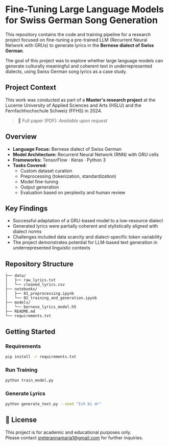 # Fine-Tuning Large Language Models for Swiss German Song Generation

This repository contains the code and training pipeline for a research project focused on fine-tuning a pre-trained LLM (Recurrent Neural Network with GRUs) to generate lyrics in the **Bernese dialect of Swiss German**.

The goal of this project was to explore whether large language models can generate culturally meaningful and coherent text in underrepresented dialects, using Swiss German song lyrics as a case study.

## Project Context

This work was conducted as part of a **Master's research project** at the Lucerne University of Applied Sciences and Arts (HSLU) and the Fernfachhochschule Schweiz (FFHS) in 2024.

> 📄 Full paper (PDF): _Available upon request_

## Overview

- **Language Focus:** Bernese dialect of Swiss German  
- **Model Architecture:** Recurrent Neural Network (RNN) with GRU cells  
- **Frameworks:** TensorFlow · Keras · Python 3  
- **Tasks Covered:**  
  - Custom dataset curation  
  - Preprocessing (tokenization, standardization)  
  - Model fine-tuning  
  - Output generation  
  - Evaluation based on perplexity and human review

## Key Findings

- Successful adaptation of a GRU-based model to a low-resource dialect  
- Generated lyrics were partially coherent and stylistically aligned with dialect norms  
- Challenges included data scarcity and dialect-specific token variability  
- The project demonstrates potential for LLM-based text generation in underrepresented linguistic contexts

## Repository Structure

```
├── data/
│   ├── raw_lyrics.txt
│   └── cleaned_lyrics.csv
├── notebooks/
│   ├── 01_preprocessing.ipynb
│   └── 02_training_and_generation.ipynb
├── models/
│   └── bernese_lyrics_model.h5
├── README.md
└── requirements.txt
```

## Getting Started

### Requirements
```bash
pip install -r requirements.txt
```

### Run Training
```bash
python train_model.py
```

### Generate Lyrics
```bash
python generate_text.py --seed "Ich bi dr"
```

## 📄 License

This project is for academic and educational purposes only.  
Please contact [sreterannamaria1@gmail.com](mailto:sreterannamaria1@gmail.com) for further inquiries.
